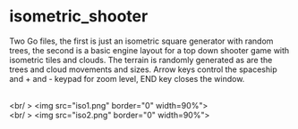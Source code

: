# isometric_shooter

Two Go files, the first is just an isometric square generator with random trees, the second is a basic engine layout for a top down shooter game with isometric tiles and clouds. The terrain is randomly generated as are the trees and cloud movements and sizes. Arrow keys control the spaceship and + and - keypad for zoom level, END key closes the window.

<br /><br/ >
<img src="iso1.png" border="0" width=90%">
<br /><br/ >
<img src="iso2.png" border="0" width=90%">
                                         
